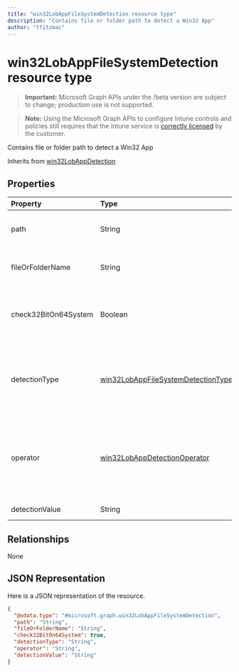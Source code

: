 ```yaml
---
title: "win32LobAppFileSystemDetection resource type"
description: "Contains file or folder path to detect a Win32 App"
author: "tfitzmac"
---
```


# win32LobAppFileSystemDetection resource type

> **Important:** Microsoft Graph APIs under the /beta version are subject to change; production use is not supported.

> **Note:** Using the Microsoft Graph APIs to configure Intune controls and policies still requires that the Intune service is [correctly licensed](https://go.microsoft.com/fwlink/?linkid=839381) by the customer.

Contains file or folder path to detect a Win32 App


Inherits from [win32LobAppDetection](../resources/intune-apps-win32lobappdetection.md)

## Properties
|Property|Type|Description|
|:---|:---|:---|
|path|String|The file or folder path to detect Win32 Line of Business (LoB) app|
|fileOrFolderName|String|The file or folder name to detect Win32 Line of Business (LoB) app|
|check32BitOn64System|Boolean|A value indicating whether this file or folder is for checking 32-bit app on 64-bit system|
|detectionType|[win32LobAppFileSystemDetectionType](../resources/intune-apps-win32lobappfilesystemdetectiontype.md)|The file system detection type. Possible values are: `notConfigured`, `exists`, `modifiedDate`, `createdDate`, `version`, `sizeInMB`.|
|operator|[win32LobAppDetectionOperator](../resources/intune-apps-win32lobappdetectionoperator.md)|The operator for file or fodler detection. Possible values are: `notConfigured`, `equal`, `notEqual`, `greaterThan`, `greaterThanOrEqual`, `lessThan`, `lessThanOrEqual`.|
|detectionValue|String|The file or folder detection value|

## Relationships
None

## JSON Representation
Here is a JSON representation of the resource.
<!-- {
  "blockType": "resource",
  "@odata.type": "microsoft.graph.win32LobAppFileSystemDetection"
}
-->
``` json
{
  "@odata.type": "#microsoft.graph.win32LobAppFileSystemDetection",
  "path": "String",
  "fileOrFolderName": "String",
  "check32BitOn64System": true,
  "detectionType": "String",
  "operator": "String",
  "detectionValue": "String"
}
```



